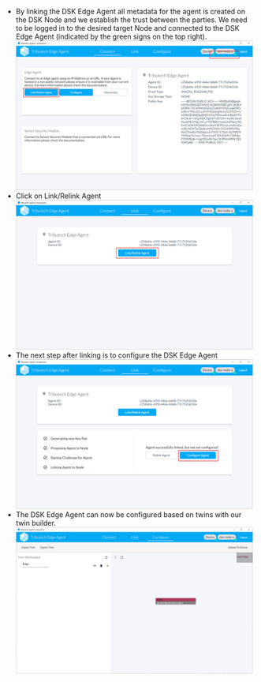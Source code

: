 - By linking the DSK Edge Agent all metadata for the agent is created on the DSK Node and we establish the trust between the parties.
  We need to be logged in to the desired target Node and connected to the DSK Edge Agent (indicated by the green signs on the top right).
  ![AgentCompanion - Link 1](./img/agent-companion-link-1.png)
- Click on Link/Relink Agent
  ![AgentCompanion - Link 2](./img/agent-companion-link-2.png)
- The next step after linking is to configure the DSK Edge Agent
  ![AgentCompanion - Link 3](./img/agent-companion-link-3.png)
- The DSK Edge Agent can now be configured based on twins with our twin builder.
  ![AgentCompanion - Link 4](./img/agent-companion-link-4.png)
